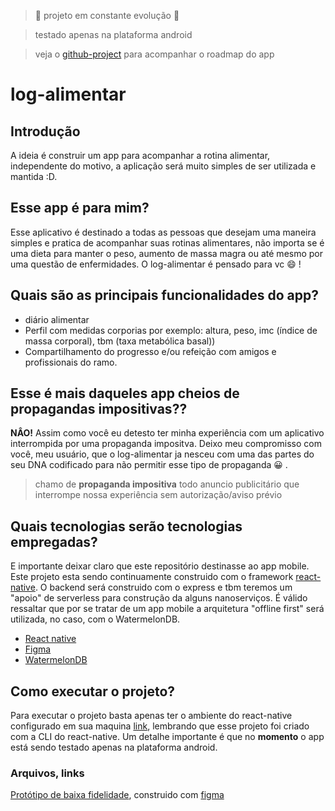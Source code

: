> :construction: projeto em constante evolução :construction:

> testado apenas na plataforma android

> veja o [github-project](https://github.com/leo-tavares/log-alimentar-mobile/projects/1) para acompanhar o roadmap do app

# log-alimentar

## Introdução

A ideia é construir um app para acompanhar a rotina alimentar, independente do motivo, a aplicação será muito simples de ser utilizada e mantida :D.

## Esse app é para mim?

Esse aplicativo é destinado a todas as pessoas que desejam uma maneira simples e pratica de acompanhar suas rotinas alimentares, não importa se é uma dieta para manter o peso, aumento de massa magra ou até mesmo por uma questão de enfermidades. O log-alimentar é pensado para vc :smile: !

## Quais são as principais funcionalidades do app?

- diário alimentar
- Perfil com medidas corporias por exemplo: altura, peso, imc (índice de massa corporal), tbm (taxa metabólica basal))
- Compartilhamento do progresso e/ou refeição com amigos e profissionais do ramo.

## Esse é mais daqueles app cheios de propagandas impositivas??

**NÂO!** Assim como você eu detesto ter minha experiência com um aplicativo interrompida por uma propaganda impositva. Deixo meu compromisso com você, meu usuário, que o log-alimentar ja nesceu com uma das partes do seu DNA codificado para não permitir esse tipo de propaganda :grinning: .

> chamo de **propaganda impositiva** todo anuncio publicitário que interrompe nossa experiência sem autorização/aviso prévio

## Quais tecnologias serão tecnologias empregadas?

E importante deixar claro que este repositório destinasse ao app mobile. Este projeto esta sendo continuamente construido com o framework [react-native](https://reactnative.dev/). O backend será construido com o express e tbm teremos um "apoio" de serverless para construção da alguns nanoserviços. É válido ressaltar que por se tratar de um app mobile a arquitetura "offline first" será utilizada, no caso, com o WatermelonDB.

- [React native](https://reactnative.dev/)
- [Figma](https://www.figma.com/file/A6iuXOr5drlR5ZqRuPXSxP/log_alimentar)
- [WatermelonDB](https://github.com/Nozbe/WatermelonDB)

## Como executar o projeto?

Para executar o projeto basta apenas ter o ambiente do react-native configurado em sua maquina [link](https://reactnative.dev/docs/environment-setup), lembrando que esse projeto foi criado com a CLI do react-native.
Um detalhe importante é que no **momento** o app está sendo testado apenas na plataforma android.

### Arquivos, links

[Protótipo de baixa fidelidade](https://www.figma.com/file/A6iuXOr5drlR5ZqRuPXSxP/log_alimentar), construido com [figma](https://www.figma.com/)
